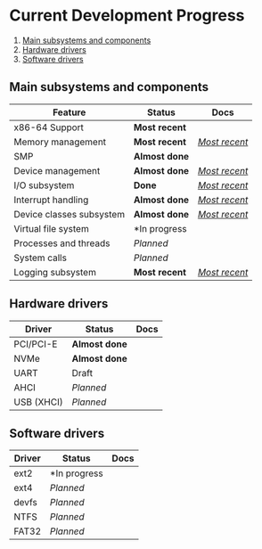 # Current Development Progress

1. [Main subsystems and components](#main-subsystems-and-components)
2. [Hardware drivers](#hardware-drivers)
3. [Software drivers](#software-drivers)

## Main subsystems and components

| Feature | Status | Docs |
|---|---|---|
| x86-64 Support | **Most recent** ||
| Memory management | **Most recent** | [*Most recent*](./kernel/memory.md) |
| SMP | **Almost done** ||
| Device management | **Almost done** | [*Most recent*](./kernel/devices.md) |
| I/O subsystem | **Done** | [*Most recent*](./kernel/devices/io.md) |
| Interrupt handling | **Almost done** | [*Most recent*](./kernel/devices/interrupts.md) |
| Device classes subsystem | **Almost done** | [*Most recent*](./kernel/devices/classes.md) |
| Virtual file system | *In progress ||
| Processes and threads | *Planned* ||
| System calls | *Planned* ||
| Logging subsystem | **Most recent** | [*Most recent*](./kernel/logging.md) |

## Hardware drivers

| Driver | Status | Docs |
|---|---|---|
| PCI/PCI-E | **Almost done** ||
| NVMe | **Almost done** ||
| UART | Draft ||
| AHCI | *Planned* ||
| USB (XHCI) | *Planned* ||

## Software drivers

| Driver | Status | Docs |
|---|---|---|
| ext2 | *In progress ||
| ext4 | *Planned* ||
| devfs | *Planned* ||
| NTFS | *Planned* ||
| FAT32 | *Planned* ||
